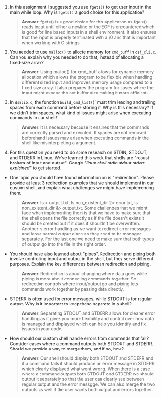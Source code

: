 1. In this assignment I suggested you use `fgets()` to get user input in the main while loop. Why is `fgets()` a good choice for this application?

    > **Answer**: fgets() is a good choice for this application as fgets() reads input until either a newline or the EOF is encountered which is good for line based inputs in a shell environment. It also ensures that the input is properly terminated with a \0 and that is important when working with C strings.

2. You needed to use `malloc()` to allocte memory for `cmd_buff` in `dsh_cli.c`. Can you explain why you needed to do that, instead of allocating a fixed-size array?

    > **Answer**: Using malloc() for cmd_buff allows for dynamic memory allocation which allows the program to be flexible when handling different sized input and improves memory usage compared to a fixed size array. It also prepares the program for cases where the input might exceed the set buffer size making it more efficient.

3. In `dshlib.c`, the function `build_cmd_list(`)` must trim leading and trailing spaces from each command before storing it. Why is this necessary? If we didn't trim spaces, what kind of issues might arise when executing commands in our shell?

    > **Answer**: It is necessary because it ensures that the commands are correctly parsed and executed. If spaces are not removed beforehand issues may arise when executing commands in the shell like misinterpreting a argument.

4. For this question you need to do some research on STDIN, STDOUT, and STDERR in Linux. We've learned this week that shells are "robust brokers of input and output". Google _"linux shell stdin stdout stderr explained"_ to get started.

- One topic you should have found information on is "redirection". Please provide at least 3 redirection examples that we should implement in our custom shell, and explain what challenges we might have implementing them.

    > **Answer**: ls > output.txt, ls non_existent_dir 2> error.txt, ls non_existent_dir &> output.txt. Some challenges that we might face when implementing them is that we have to make sure that the shell opens the file correctly as if the file doesn't exists it should be created but if it does it shouldn't be overwritten. Another is error handling as we want to redirect error messages and leave normal output alone so they need to be managed separately. For the last one we need to make sure that both types of output go into the file in the right order.

- You should have also learned about "pipes". Redirection and piping both involve controlling input and output in the shell, but they serve different purposes. Explain the key differences between redirection and piping.

    > **Answer**: Redirection is about changing where data goes while piping is more about connecting commands together. So redirection controls where input/output go and piping lets commands work together by passing data directly.

- STDERR is often used for error messages, while STDOUT is for regular output. Why is it important to keep these separate in a shell?

    > **Answer**: Separating STDOUT and STDERR allows for clearer error handling as it gives you more flexibility and control over how data is managed and displayed which can help you identify and fix issues in your code.

- How should our custom shell handle errors from commands that fail? Consider cases where a command outputs both STDOUT and STDERR. Should we provide a way to merge them, and if so, how?

    > **Answer**: Our shell should display both STDOUT and STDERR and if a command fails it should produce an error message in STDERR which clearly displayed what went wrong. When there is a case where a command outputs both STDOUT and STDERR we should output it separately so that the user can clearly see between regular output and the error messgge. We can also merge the two outputs as well if the user wants both output and errors together.